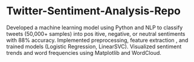 # Twitter-Sentiment-Analysis-Repo
 Developed a machine learning model using Python and NLP to classify tweets (50,000+ samples) into pos itive, negative, or neutral sentiments with 88% accuracy. Implemented preprocessing, feature extraction , and trained models (Logistic Regression, LinearSVC).  Visualized sentiment trends and word frequencies using Matplotlib and WordCloud.
